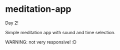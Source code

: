 # meditation-app

Day 2!

Simple meditation app with sound and time selection.

WARNING: not very responsive! :D
